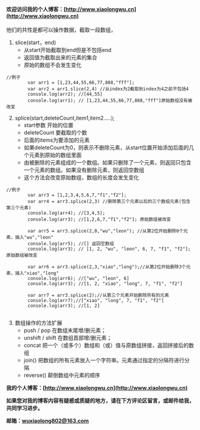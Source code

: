 #### 欢迎访问我的个人博客：[http://www.xiaolongwu.cn](http://www.xiaolongwu.cn)

他们的共性是都可以操作数据，截取一段数组，
1. slice(start，end)
    - 从start开始截取到end但是不包括end
    - 返回值为截取出来的元素的集合
    - 原始的数组不会发生变化
```
//例子
        var arr1 = [1,23,44,55,66,77,888,"fff"];
        var arr2 = arr1.slice(2,4) //从index为2截取到index为4之前不包括4
        console.log(arr2); //[44,55]
        console.log(arr1); // [1,23,44,55,66,77,888,"fff"]原始数组没有被改变
```
2. splice(start,deleteCount,item1,item2.....);
    - start参数  开始的位置
    - deleteCount  要截取的个数
    - 后面的items为要添加的元素
    - 如果deleteCount为0，则表示不删除元素，从start位置开始添加后面的几个元素到原始的数组里面
    - 由被删除的元素组成的一个数组。如果只删除了一个元素，则返回只包含一个元素的数组。如果没有删除元素，则返回空数组
    - 这个方法会改变原始数组，数组的长度会发生变化
  
```
//例子
        var arr3 = [1,2,3,4,5,6,7,"f1","f2"];
        var arr4 = arr3.splice(2,3) //删除第三个元素以后的三个数组元素(包含第三个元素)
        console.log(arr4); //[3,4,5];
        console.log(arr3); //[1,2,6,7,"f1","f2"]; 原始数组被改变
        
        var arr5 = arr3.splice(2,0,"wu","leon"); //从第2位开始删除0个元素，插入"wu","leon"
        console.log(arr5); //[] 返回空数组
        console.log(arr3); // [1, 2, "wu", "leon", 6, 7, "f1", "f2"]; 原始数组被改变

        var arr6 = arr3.splice(2,3,"xiao","long");//从第2位开始删除3个元素，插入"xiao","long"
        console.log(arr6); //["wu", "leon", 6]
        console.log(arr3); //[1, 2, "xiao", "long", 7, "f1", "f2"]
        
        var arr7 = arr3.splice(2);//从第三个元素开始删除所有的元素
        console.log(arr7);//["xiao", "long", 7, "f1", "f2"]
        console.log(arr3); //[1, 2]
        
```

3. 数组操作的方法扩展
    - push / pop  在数组末尾增/删元素；
    - unshift / shift 在数组首部增/删元素；
    - concat  把一个（或多个）数组和（或）值与原数组拼接，返回拼接后的数组
    - join() 把数组的所有元素放入一个字符串。元素通过指定的分隔符进行分隔
    - reverse() 颠倒数组中元素的顺序


**我的个人博客：[http://www.xiaolongwu.cn](http://www.xiaolongwu.cn)**

**如果您对我的博客内容有疑惑或质疑的地方，请在下方评论区留言，或邮件给我，共同学习进步。**


**邮箱：wuxiaolong802@163.com**



  
 